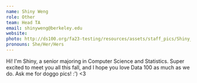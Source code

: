 ```yaml
---
name: Shiny Weng
role: Other
team: Head TA
email: shinyweng@berkeley.edu
website: 
photo: http://ds100.org/fa23-testing/resources/assets/staff_pics/Shiny_Weng.jpg
pronouns: She/Her/Hers
---
```

Hi! I'm Shiny, a senior majoring in Computer Science and Statistics. Super excited to meet you all this fall, and I hope you love Data 100 as much as we do. Ask me for doggo pics! :') <3
